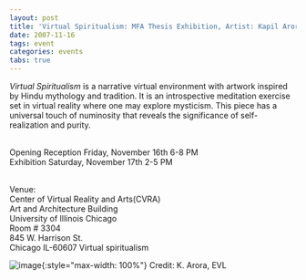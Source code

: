 ```yaml
---
layout: post
title: 'Virtual Spiritualism: MFA Thesis Exhibition, Artist: Kapil Arora'
date: 2007-11-16
tags: event
categories: events
tabs: true
---
```


<em>Virtual Spiritualism</em> is a narrative virtual environment with artwork inspired by Hindu mythology and tradition. It is an introspective meditation exercise set in virtual reality where one may explore mysticism. This piece has a universal touch of numinosity that reveals the significance of self-realization and purity.<br><br>

Opening Reception Friday, November 16th 6-8 PM<br>
Exhibition Saturday, November 17th 2-5 PM<br><br>

Venue:<br>
Center of Virtual Reality and Arts(CVRA)<br>
Art and Architecture Building<br>
University of Illinois Chicago<br>
Room # 3304<br>
845 W. Harrison St.<br>
Chicago IL-60607
Virtual spiritualism

![image](https://www.evl.uic.edu/output/originals/arorathesis_11-16-07.png-srcw.jpg){:style="max-width: 100%"}
Credit: K. Arora, EVL

